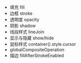 - 填充 fill
- 边框 stroke
- 透明度 opacity
- 阴影 shadow
- 线段样式 lineJoin
- 显示与隐藏 show/hide
- 鼠标样式 container().style.cursor
- globalCompositeOperation
- 描边 fillAfterStrokeEnabled
